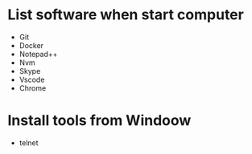 # List software when start computer

- Git
- Docker
- Notepad++
- Nvm
- Skype
- Vscode
- Chrome


# Install tools from Windoow

- telnet
